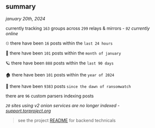 
## summary
_january 20th, 2024_

currently tracking `163` groups across `299` relays & mirrors - _`92` currently online_

⏲ there have been `16` posts within the `last 24 hours`

🦈 there have been `101` posts within the `month of january`

🪐 there have been `888` posts within the `last 90 days`

🏚 there have been `101` posts within the `year of 2024`

🦕 there have been `9383` posts `since the dawn of ransomwatch`

there are `96` custom parsers indexing posts

_`20` sites using v2 onion services are no longer indexed - [support.torproject.org](https://support.torproject.org/onionservices/v2-deprecation/)_

> see the project [README](https://github.com/joshhighet/ransomwatch#ransomwatch--) for backend technicals
